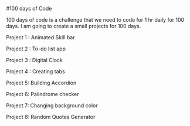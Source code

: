 #100 days of Code

100 days of code is a challenge that we need to code for 1 hr daily for 100 days.
I am going to create a small projects for 100 days.

Project 1 : Animated Skill bar

Project 2 : To-do list app

Project 3 : Digital Clock

Project 4 : Creating tabs

Project 5: Building Accordion

Project 6: Palindrome checker

Project 7: Changing background color

Project 8: Random Quotes Generator

